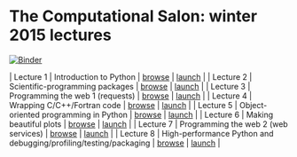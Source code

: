 # The Computational Salon: winter 2015 lectures

[![Binder](http://mybinder.org/badge.svg)](http://mybinder.org/repo/vallis/salon/lectures-2015)

| Lecture 1 | Introduction to Python                                             | [browse](https://github.com/vallis/salon/blob/master/lectures-2015/lecture1-Python-introduction.ipynb)     |  [launch](http://mybinder.org/repo/vallis/salon/lectures-2015/lecture1-Python-introduction.ipynb) |
| Lecture 2 | Scientific-programming packages                                    | [browse](https://github.com/vallis/salon/blob/master/lectures-2015/lecture2-Python-packages.ipynb)         |  [launch]() |
| Lecture 3 | Programming the web 1 (requests)                                   | [browse](https://github.com/vallis/salon/blob/master/lectures-2015/lecture3-web-requests.ipynb)            |  [launch]() |
| Lecture 4 | Wrapping C/C++/Fortran code                                        | [browse](https://github.com/vallis/salon/blob/master/lectures-2015/lecture4-wrapping-c-fortran.ipynb)      |  [launch]() |
| Lecture 5 | Object-oriented programming in Python                              | [browse](https://github.com/vallis/salon/blob/master/lectures-2015/lecture5-object-oriented.ipynb)         |  [launch]() |
| Lecture 6 | Making beautiful plots                                             | [browse](https://github.com/vallis/salon/blob/master/lectures-2015/lecture6-beautiful-plots.ipynb)         |  [launch]() |
| Lecture 7 | Programming the web 2 (web services)                               | [browse](https://github.com/vallis/salon/blob/master/lectures-2015/lecture7-web-services.ipynb)            |  [launch]() |
| Lecture 8 | High-performance Python and debugging/profiling/testing/packaging  | [browse](https://github.com/vallis/salon/blob/master/lectures-2015/lecture8-Python-high-performance.ipynb) |  [launch]() |
